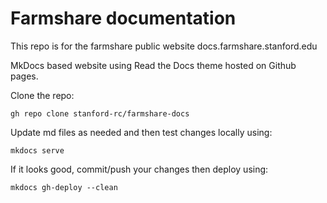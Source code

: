 # Farmshare documentation
This repo is for the farmshare public website docs.farmshare.stanford.edu

MkDocs based website using Read the Docs theme hosted on Github pages.

Clone the repo:

```gh repo clone stanford-rc/farmshare-docs```

Update md files as needed and then test changes locally using:

```mkdocs serve```

If it looks good, commit/push your changes then deploy using:

```mkdocs gh-deploy --clean```
